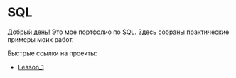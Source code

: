 # SQL
Добрый день! Это мое портфолио по SQL. Здесь собраны практические примеры моих работ.

Быстрые ссылки на проекты:
- [Lesson_1](/Lesson_1)  
